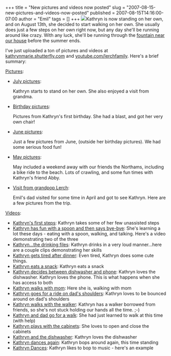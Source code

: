 +++
title = "New pictures and videos now posted"
slug = "2007-08-15-new-pictures-and-videos-now-posted"
published = 2007-08-15T14:16:00-07:00
author = "Emil"
tags = []
+++
[![](/posts/2007-08-15/thumbnails/2007-08-15-new-pictures-and-videos-now-posted-img_2553.jpg)](/posts/2007-08-15/2007-08-15-new-pictures-and-videos-now-posted-img_2553.jpg)Kathryn
is now standing on her own, and on August 13th, she decided to start
walking on her own. She usually does just a few steps on her own right
now, but any day she'll be running around like crazy. With any luck,
she'll be running through the [fountain near our
house](http://maps.live.com/default.aspx?v=2&cp=rks3nv4rx8p6&style=o&lvl=2&amp;amp;tilt=-90&dir=0&alt=-1000&scene=5564566&sp=Point.rktk3c4rxjk6_6068%20NW%20Calypso%20Ter%2C%20Portland%2C%20OR%2097229-1554%2C%20United%20States___%7EPoint.rks4qp4rx8kq_Fountain%20near%20our%20house___&encType=1)
before the summer ends.  
  
I've just uploaded a ton of pictures and videos at
[kathrynmarie.shutterfly.com](http://www.youtube.com/lerchfamily) and
[youtube.com/lerchfamily](http://www.youtube.com/lerchfamily). Here's a
brief summary:  
  
[Pictures](http://kathrynmarie.shutterfly.com/):  

-   [July
    pictures](http://kathrynmarie.shutterfly.com/action/pictures?a=67b0de21b353ea84c4e3):  
      
    Kathryn starts to stand on her own. She also enjoyed a visit from
    grandma.  
      

-   [Birthday
    pictures](http://kathrynmarie.shutterfly.com/action/pictures?a=67b0de21b353ea8d45da):  

    Pictures from Kathryn's first birthday. She had a blast, and got her
    very own chair!  

-   [June
    pictures](http://kathrynmarie.shutterfly.com/action/pictures?a=67b0de21b353eaf4c493):  

    Just a few pictures from June, (outside her birthday pictures). We
    had some serious food fun!

-   [May
    pictures](http://kathrynmarie.shutterfly.com/action/pictures?a=67b0de21b353eafb45ac):  
      
    May included a weekend away with our friends the Northams, including
    a bike ride to the beach. Lots of crawling, and some fun times with
    Kathryn's friend Abby.  
      

-   [Visit from grandpop
    Lerch](http://kathrynmarie.shutterfly.com/action/pictures?a=67b0de21b353e403c463):  
      
    Emil's dad visited for some time in April and got to see Kathryn.
    Here are a few pictures from the trip.

[Videos](http://www.youtube.com/lerchfamily):  

-   [Kathryn's first steps](http://www.youtube.com/watch?v=SV3nu3-CxZE):
    Kathryn takes some of her few unassisted steps  
-   [Kathryn has fun with a spoon and then says
    bye-bye](http://www.youtube.com/watch?v=c_JlEV6nihY): She's learning
    a lot these days - eating with a spoon, walking, and talking. Here's
    a video demonstrating two of the three  
-   [Kathryn...the drinking
    files](http://www.youtube.com/watch?v=5pcxxdwuJLM): <span
    id="BeginvidDesc5pcxxdwuJLM"> Kathryn drinks in a very loud
    manner...here are a couple clips demonstrating her skills</span>
-   [Kathryn gets tired after
    dinner](http://www.youtube.com/watch?v=TLKI16AsJio): <span
    id="BeginvidDescTLKI16AsJio"> Even tired, Kathryn does some cute
    things.</span>
-   [Kathryn eats a snack](http://www.youtube.com/watch?v=UjS4qhlRcO0):
    Kathryn eats a snack  
-   [Kathryn decides between dishwasher and
    phone](http://www.youtube.com/watch?v=m7odaMRMJdE): <span
    id="BeginvidDescm7odaMRMJdE"> Kathryn loves the dishwasher. Kathryn
    loves the phone. This is what happens when she has access to
    both</span>
-   [Kathryn walks with
    mom](http://www.youtube.com/watch?v=6p-g8rCAsc0): Here she is,
    walking with mom  
-   [Kathryn goes for a ride on dad's
    shoulders](http://www.youtube.com/watch?v=ccCuKNUMrSU): <span
    id="BeginvidDescccCuKNUMrSU"> Kathryn loves to be bounced around on
    dad's shoulders</span>
-   [Kathryn walks with the
    walker](http://www.youtube.com/watch?v=ed82vGOcH4k): Kathryn has a
    walker borrowed from friends, so she's not stuck holding our hands
    all the time. ;-)  
-   [Kathryn and dad go for a
    walk](http://www.youtube.com/watch?v=lRfn9lEqQ7c): She had just
    learned to walk at this time (with help)  
-   [Kathryn plays with the
    cabinets](http://www.youtube.com/watch?v=YkEst-6z2Rw): She loves to
    <span id="BeginvidDescYkEst6z2Rw">open and close the cabinets</span>
-   [Kathryn and the
    dishwasher](http://www.youtube.com/watch?v=kQD9nV7QqY8): <span
    id="BeginvidDesckQD9nV7QqY8"> Kathryn loves the dishwasher</span>
-   [Kathryn dances again](http://www.youtube.com/watch?v=xPI8ChTLiUM):
    <span id="BeginvidDescxPI8ChTLiUM"> Kathryn bops around again, this
    time standing</span>
-   [Kathryn Dances](http://www.youtube.com/watch?v=G399MwUeVuI): <span
    id="BeginvidDescG399MwUeVuI"> Kathryn likes to bop to music - here's
    an example</span>
